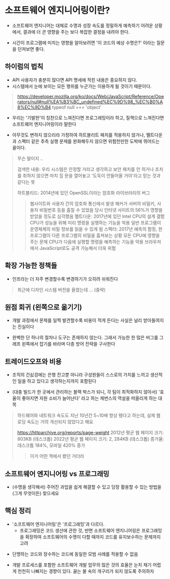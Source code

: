 # 소프트웨어 엔지니어링이란?
* 소프트웨어 엔지니어는 대체로 수명과 성장 속도를 정밀하게 예측하기 어려운 상황에서, 결과에 더 큰 영향을 주는 보다 복잡한 결정을 내려야 한다.

* 시간이 프로그램에 미치는 영향을 알아보려면 '이 코드의 예상 수명은?' 이라는 질문을 던져보면 좋다.

## 하이럼의 법칙

* API 사용자가 충분히 많다면 API 명세에 적힌 내용은 중요하지 않다.
* 시스템에서 눈에 보이는 모든 행위를 누군가는 이용하게 될 것이기 때문이다.

> https://developer.mozilla.org/ko/docs/Web/JavaScript/Reference/Operators/null#null%EA%B3%BC_undefined%EC%9D%98_%EC%B0%A8%EC%9D%B4
> typeof null === 'object'

* 우리는 '기발한'이 칭찬으로 느껴진다면 프로그래밍이라 하고, 질책으로 느껴진다면 소프트웨어 엔지니어링이라 말한다

* 아무것도 변하지 않으리라 가정하여 하트블리트 패치를 적용하지 않거나, 멜트다운과 스펙터 같은 추측 실행 문제를 완화해두지 않으면 위험천만한 도박에 뛰어드는 꼴이다.

> 무슨 말이지 ..
>  
> 검색한 내용: 우리 시스템은 안정할 거라고 생각하고 보안 패치를 안 하거나 조치를 취하지 않으면 마치 집 문을 열어놓고 '도둑이 안들어올 거야'라고 믿는 것과 같다는 뜻
>
> 하트블리드: 2014년에 있던 OpenSSL이라는 암호화 라이브러리의 버그
> > 웹사이트와 사용자 간의 암호화 통신에서 발생
> > 해커가 서버의 비밀키, 사용자 비밀번호 등을 훔칠 수 있었음
> > 당시 인터넷 사이트의 56%가 영향을 받았을 정도로 심각했음
> 멜트다운: 2017년에 있던 Intel CPU의 설계 결함
> > CPU가 성능을 위해 미리 명령을 실행하는 기능을 악용
> > 일반 프로그램이 운영체제의 비밀 정보를 읽을 수 있게 됨
> 스펙터: 2017년 예측의 함정, 한 프로그램이 다른 프로그램의 비밀을 훔쳐보는 상황
> > 모든 CPU에 영향을 주는 문제
> > CPU가 다음에 실행할 명령을 예측하는 기능을 악용
> > 브라우저에서 JavaScript로도 공격 가능해서 더욱 위험

## 확장 가능한 정책들

* 인프라는 더 자주 변경할수록 변경하기가 오히려 쉬워진다

> 최근에 디자인 시스템 버전을 올렸는데 ... (중략)

## 원점 회귀 (왼쪽으로 옮기기)

* 개발 과정에서 문제를 일찍 발견할수록 비용이 적게 든다는 사실은 널리 받아들여지는 진실이다

* 완벽한 단 하나의 절차나 도구는 존재하지 않는다. 그래서 가능한 한 많은 버그를 그래프 왼쪽에서 잡기를 바라며 다층 방어 전략을 구사한다

## 트레이드오프와 비용

* 조직의 건싨겅에는 은행 잔고뿐 아니라 구성원들이 스스로의 가치를 느끼고 생산적인 일을 하고 있다고 생각하는지까지 포함된다

* (대충 빌드가 한 곳에서 관리하는 블랙 박스가 되니, 각 팀이 최적화하지 않아서) '효율이 좋아지면 자원 소비가 늘어난다' 라고 하는 제번스의 역설을 떠올리게 하는 대목

> 하드웨어와 네트워크 속도도 지난 10년간 5~10배 향상 됐다고 하는데, 
> 실제 웹 로딩 속도는 거의 개선되지 않았다고 해요
>
> https://httparchive.org/reports/page-weight
> 2012년 평균 웹 페이지 크기: 803KB (데스크톱)
> 2022년 평균 웹 페이지 크기: 2, 284KB (데스크톱)
> 증가율: 데스크톱 184%, 모바일 420% 증가
> > 이거 어떤 책에서 봤던 거더라

## 소프트웨어 엔지니어링 vs 프로그래밍

* (수명을 생각해서) 주어진 과업을 쉽게 해결할 수 있고 당장 활용할 수 있는 방법을 (그게 무엇이든) 찾으세요

## 핵심 정리

* '소프트웨어 엔지니어링'은 '프로그래밍'과 다르다.
  + 프로그래밍은 코드 생산에 관한 것, 반면 소프트웨어 엔지니어링은 프로그래밍을 확장하여 소프트웨어의 수명이 다할 때까지 코드를 유지보수하는 문제까지 고려

- 단명하는 코드와 장수하는 코드에 동일한 모범 사례를 적용할 수 없음

- 개발 프로세스를 포함한 소프트웨어 개발 업무의 많은 것의 효율은 눈치 채기 어렵게 천천히 나빠지는 경향이 있다. 끓는 물 속의 개구리가 되지 않도록 주의하자

